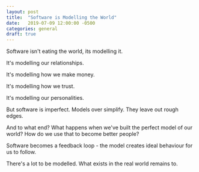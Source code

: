 ```yaml
---
layout: post
title:  "Software is Modelling the World"
date:   2019-07-09 12:00:00 -0500
categories: general
draft: true
---
```


Software isn't eating the world, its modelling it. 

It's modelling our relationships. 

It's modelling how we make money. 

It's modelling how we trust. 

It's modelling our personalities. 

But software is imperfect. Models over simplify. They leave out rough edges. 

And to what end? What happens when we've built the perfect model of our world? How do we use that to become better people?

Software becomes a feedback loop - the model creates ideal behaviour for us to follow. 

There's a lot to be modelled. What exists in the real world remains to. 
